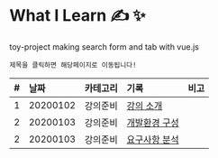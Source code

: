 # What I Learn &#9997; &#10024;
toy-project making search form and tab with vue.js

`제목을 클릭하면 해당페이지로 이동됩니다!`

| #   | 날짜                                                                              | 카테고리     | 기록                                                    | 비고 |
| :-- | :-------------------------------------------------------------------------------- | :----------- | :------------------------------------------------------ | :--- |
| 1 | 20200102 | 강의준비 | [강의 소개](https://github.com/leepro225/vue_searchFormAndTab/blob/master/lectures/lecture_01.md) | |
| 2 | 20200103 | 강의준비 | [개발환경 구성](https://github.com/leepro225/vue_searchFormAndTab/blob/master/lectures/lecture_02.md) | |
| 2 | 20200103 | 강의준비 | [요구사항 분석](https://github.com/leepro225/vue_searchFormAndTab/blob/master/lectures/lecture_03.md) | |

